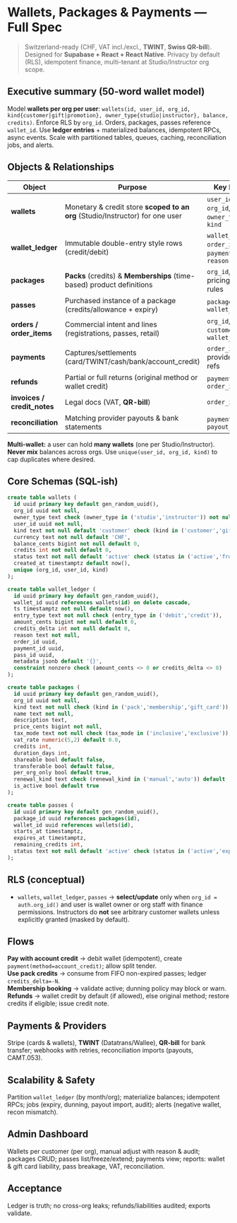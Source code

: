 # Wallets, Packages & Payments — Full Spec

> Switzerland-ready (CHF, VAT incl./excl., **TWINT**, **Swiss QR-bill**). Designed for **Supabase + React + React Native**. Privacy by default (RLS), idempotent finance, multi-tenant at Studio/Instructor org scope.

## Executive summary (50-word wallet model)
Model **wallets per org per user**: `wallets(id, user_id, org_id, kind{customer|gift|promotion}, owner_type{studio|instructor}, balance, credits)`. Enforce RLS by `org_id`. Orders, packages, passes reference `wallet_id`. Use **ledger entries** + materialized balances, idempotent RPCs, async events. Scale with partitioned tables, queues, caching, reconciliation jobs, and alerts.

## Objects & Relationships
| Object | Purpose | Key FKs |
|---|---|---|
| **wallets** | Monetary & credit store **scoped to an org** (Studio/Instructor) for one user | `user_id`, `org_id`, `owner_type`, `kind` |
| **wallet_ledger** | Immutable double-entry style rows (credit/debit) | `wallet_id`, `order_id?`, `payment_id?`, `reason` |
| **packages** | **Packs** (credits) & **Memberships** (time-based) product definitions | `org_id`, pricing, rules |
| **passes** | Purchased instance of a package (credits/allowance + expiry) | `package_id`, `wallet_id` |
| **orders / order_items** | Commercial intent and lines (registrations, passes, retail) | `org_id`, `customer_id`, `wallet_id?` |
| **payments** | Captures/settlements (card/TWINT/cash/bank/account_credit) | `order_id`, provider refs |
| **refunds** | Partial or full returns (original method or wallet credit) | `payment_id`, `order_id` |
| **invoices / credit_notes** | Legal docs (VAT, **QR-bill**) | `order_id` |
| **reconciliation** | Matching provider payouts & bank statements | `payment_id`, `payout_id` |

**Multi-wallet:** a user can hold **many wallets** (one per Studio/Instructor). **Never mix** balances across orgs. Use `unique(user_id, org_id, kind)` to cap duplicates where desired.

## Core Schemas (SQL-ish)
```sql
create table wallets (
  id uuid primary key default gen_random_uuid(),
  org_id uuid not null,
  owner_type text check (owner_type in ('studio','instructor')) not null,
  user_id uuid not null,
  kind text not null default 'customer' check (kind in ('customer','gift','promotion')),
  currency text not null default 'CHF',
  balance_cents bigint not null default 0,
  credits int not null default 0,
  status text not null default 'active' check (status in ('active','frozen','closed')),
  created_at timestamptz default now(),
  unique (org_id, user_id, kind)
);

create table wallet_ledger (
  id uuid primary key default gen_random_uuid(),
  wallet_id uuid references wallets(id) on delete cascade,
  ts timestamptz not null default now(),
  entry_type text not null check (entry_type in ('debit','credit')),
  amount_cents bigint not null default 0,
  credits_delta int not null default 0,
  reason text not null,
  order_id uuid,
  payment_id uuid,
  pass_id uuid,
  metadata jsonb default '{}',
  constraint nonzero check (amount_cents <> 0 or credits_delta <> 0)
);

create table packages (
  id uuid primary key default gen_random_uuid(),
  org_id uuid not null,
  kind text not null check (kind in ('pack','membership','gift_card')),
  name text not null,
  description text,
  price_cents bigint not null,
  tax_mode text not null check (tax_mode in ('inclusive','exclusive')),
  vat_rate numeric(5,2) default 0.0,
  credits int,
  duration_days int,
  shareable bool default false,
  transferable bool default false,
  per_org_only bool default true,
  renewal_kind text check (renewal_kind in ('manual','auto')) default 'manual',
  is_active bool default true
);

create table passes (
  id uuid primary key default gen_random_uuid(),
  package_id uuid references packages(id),
  wallet_id uuid references wallets(id),
  starts_at timestamptz,
  expires_at timestamptz,
  remaining_credits int,
  status text not null default 'active' check (status in ('active','expired','frozen','used','refunded'))
);
```

## RLS (conceptual)
- `wallets`, `wallet_ledger`, `passes` → **select/update** only when `org_id = auth.org_id()` and user is wallet owner or org staff with finance permissions. Instructors do **not** see arbitrary customer wallets unless explicitly granted (masked by default).

## Flows
**Pay with account credit** → debit wallet (idempotent), create `payment(method=account_credit)`; allow split tender.  
**Use pack credits** → consume from FIFO non-expired passes; ledger `credits_delta=-N`.  
**Membership booking** → validate active; dunning policy may block or warn.  
**Refunds** → wallet credit by default (if allowed), else original method; restore credits if eligible; issue credit note.

## Payments & Providers
Stripe (cards & wallets), **TWINT** (Datatrans/Wallee), **QR-bill** for bank transfer; webhooks with retries, reconciliation imports (payouts, CAMT.053).

## Scalability & Safety
Partition `wallet_ledger` (by month/org); materialize balances; idempotent RPCs; jobs (expiry, dunning, payout import, audit); alerts (negative wallet, recon mismatch).

## Admin Dashboard
Wallets per customer (per org), manual adjust with reason & audit; packages CRUD; passes list/freeze/extend; payments view; reports: wallet & gift card liability, pass breakage, VAT, reconciliation.

## Acceptance
Ledger is truth; no cross-org leaks; refunds/liabilities audited; exports validate.
